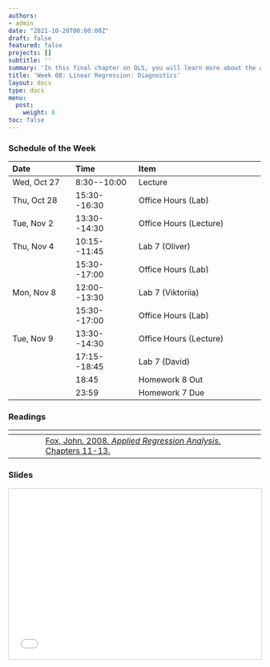 ```yaml
---
authors:
- admin
date: "2021-10-20T00:00:00Z"
draft: false
featured: false
projects: []
subtitle: ''
summary: 'In this final chapter on OLS, you will learn more about the assumptions used when doing regression analysis using OLS. '
title: 'Week 08: Linear Regression: Diagnostics'
layout: docs
type: docs
menu:
  post:
    weight: 8
toc: false
---
```



### Schedule of the Week 

| <div style="width:110px;text-align:left">Date</div> | <div style="width:110px;text-align:left">Time</div> | <div style="width:240px;text-align:left">Item</div> | <div style="width:110px;text-align:left">Room</div> |<div style="width:110px;text-align:center">Material</div> |
|:------------|:-------------|:-------------------|:------------|:----:|
| Wed, Oct 27  | 8:30--10:00   | Lecture                         | A5, 6 B144  | [<i class="far fa-file-pdf fa-lg"></i>](QM_lecture08_handout.pdf)  |
| Thu, Oct 28  |  15:30--16:30 | Office Hours (Lab)           | [Online](https://uni-mannheim.zoom.us/j/62493789522?pwd=M0EwaWg4Mm5xbWtTRHVLOUdteXFjdz09) | 
| Tue, Nov 2  | 13:30--14:30 | Office Hours (Lecture)                  | [Online](https://uni-mannheim.zoom.us/j/68595945348?pwd=TWtzOGdORXhMV1Q5YUZTUWVrejdwZz09) | 
| Thu, Nov 4  | 10:15--11:45 | Lab 7 (Oliver)                  | A5, 6 C-10 |    [<i class="fab fa-github fa-lg"></i>](https://github.com/uni-mannheim-qm-2021/week08_ols_diagnostics)  [<i class="fas fa-external-link-alt fa-lg"></i>](https://qm-lab07.netlify.app/)       |
|             | 15:30--17:00 | Office Hours (Lab)           | [Online](https://uni-mannheim.zoom.us/j/62493789522?pwd=M0EwaWg4Mm5xbWtTRHVLOUdteXFjdz09) |
| Mon, Nov 8 | 12:00--13:30 | Lab 7 (Viktoriia)           | A5, 6 C-108 |        [<i class="fab fa-github fa-lg"></i>](https://github.com/uni-mannheim-qm-2021/week08_ols_diagnostics)  [<i class="fas fa-external-link-alt fa-lg"></i>](https://qm-lab07.netlify.app/)      |
|             | 15:30--17:00 | Office Hours (Lab)           | [Online](https://uni-mannheim.zoom.us/j/62493789522?pwd=M0EwaWg4Mm5xbWtTRHVLOUdteXFjdz09) |  
| Tue, Nov 9  | 13:30--14:30 | Office Hours (Lecture)                  | [Online](https://uni-mannheim.zoom.us/j/68595945348?pwd=TWtzOGdORXhMV1Q5YUZTUWVrejdwZz09) |             |
|  | 17:15--18:45 | Lab 7 (David)                  | Online |       [<i class="fab fa-github fa-lg"></i>](https://github.com/uni-mannheim-qm-2021/week08_ols_diagnostics)   [<i class="fas fa-external-link-alt fa-lg"></i>](https://qm-lab07.netlify.app/)    |
|   | 18:45 | Homework 8 Out                 | via Github |     [<i class="fab fa-github fa-lg"></i>](https://github.com/uni-mannheim-qm-2021?q=hw08)  |
|   | 23:59 | Homework 7 Due                 | via Github |         [<i class="fab fa-github fa-lg"></i>](https://github.com/uni-mannheim-qm-2021?q=hw07)  |

### Readings

| <div style="width:50px"></div>  | <div style="width:420px"></div>  |  <div style="width:200px"></div> |
|:---:|:---|:---:|
| <i class="fas fa-book-open"></i>  | [Fox, John. 2008. *Applied Regression Analysis.* Chapters 11-13.](https://ilias.uni-mannheim.de/goto.php?target=file_1172103_download&client_id=ILIAS) | **Required** |


### Slides

<iframe src="QM_lecture08_handout.pdf#toolbar=0" frameborder="0" marginwidth="0" marginheight="0"  style="border:1px solid #CCC; border-width:1px; margin-bottom:5px; max-width: 100%;" allowfullscreen width="604.8" height="339.84">

